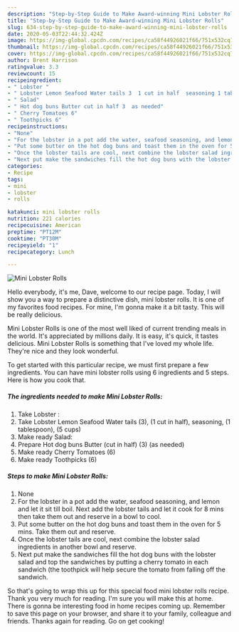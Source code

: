 ```yaml
---
description: "Step-by-Step Guide to Make Award-winning Mini Lobster Rolls"
title: "Step-by-Step Guide to Make Award-winning Mini Lobster Rolls"
slug: 634-step-by-step-guide-to-make-award-winning-mini-lobster-rolls
date: 2020-05-03T22:44:32.424Z
image: https://img-global.cpcdn.com/recipes/ca58f44926021f66/751x532cq70/mini-lobster-rolls-recipe-main-photo.jpg
thumbnail: https://img-global.cpcdn.com/recipes/ca58f44926021f66/751x532cq70/mini-lobster-rolls-recipe-main-photo.jpg
cover: https://img-global.cpcdn.com/recipes/ca58f44926021f66/751x532cq70/mini-lobster-rolls-recipe-main-photo.jpg
author: Brent Harrison
ratingvalue: 3.3
reviewcount: 15
recipeingredient:
- " Lobster "
- " Lobster Lemon Seafood Water tails 3  1 cut in half  seasoning 1 tablespoon  5 cups"
- " Salad"
- " Hot dog buns Butter cut in half 3  as needed"
- " Cherry Tomatoes 6"
- " Toothpicks 6"
recipeinstructions:
- "None"
- "For the lobster in a pot add the water, seafood seasoning, and lemon and let it sit till boil. Next add the lobster tails and let it cook for 8 mins then take them out and reserve in a bowl to cool."
- "Put some butter on the hot dog buns and toast them in the oven for 5 mins. Take them out and reserve."
- "Once the lobster tails are cool, next combine the lobster salad ingredients in another bowl and reserve."
- "Next put make the sandwiches fill the hot dog buns with the lobster salad and top the sandwiches by putting a cherry tomato in each sandwich (the toothpick will help secure the tomato from falling off the sandwich."
categories:
- Recipe
tags:
- mini
- lobster
- rolls

katakunci: mini lobster rolls 
nutrition: 221 calories
recipecuisine: American
preptime: "PT12M"
cooktime: "PT30M"
recipeyield: "1"
recipecategory: Lunch

---
```



![Mini Lobster Rolls](https://img-global.cpcdn.com/recipes/ca58f44926021f66/751x532cq70/mini-lobster-rolls-recipe-main-photo.jpg)

Hello everybody, it's me, Dave, welcome to our recipe page. Today, I will show you a way to prepare a distinctive dish, mini lobster rolls. It is one of my favorites food recipes. For mine, I'm gonna make it a bit tasty. This will be really delicious.



Mini Lobster Rolls is one of the most well liked of current trending meals in the world. It's appreciated by millions daily. It is easy, it's quick, it tastes delicious. Mini Lobster Rolls is something that I've loved my whole life. They're nice and they look wonderful.


To get started with this particular recipe, we must first prepare a few ingredients. You can have mini lobster rolls using 6 ingredients and 5 steps. Here is how you cook that.

<!--inarticleads1-->

##### The ingredients needed to make Mini Lobster Rolls:

1. Take  Lobster :
1. Take  Lobster Lemon Seafood Water tails (3),  (1 cut in half),  seasoning, (1 tablespoon),  (5 cups)
1. Make ready  Salad:
1. Prepare  Hot dog buns Butter (cut in half) (3)  (as needed)
1. Make ready  Cherry Tomatoes (6)
1. Make ready  Toothpicks (6)




<!--inarticleads2-->

##### Steps to make Mini Lobster Rolls:

1. None
1. For the lobster in a pot add the water, seafood seasoning, and lemon and let it sit till boil. Next add the lobster tails and let it cook for 8 mins then take them out and reserve in a bowl to cool.
1. Put some butter on the hot dog buns and toast them in the oven for 5 mins. Take them out and reserve.
1. Once the lobster tails are cool, next combine the lobster salad ingredients in another bowl and reserve.
1. Next put make the sandwiches fill the hot dog buns with the lobster salad and top the sandwiches by putting a cherry tomato in each sandwich (the toothpick will help secure the tomato from falling off the sandwich.




So that's going to wrap this up for this special food mini lobster rolls recipe. Thank you very much for reading. I'm sure you will make this at home. There is gonna be interesting food in home recipes coming up. Remember to save this page on your browser, and share it to your family, colleague and friends. Thanks again for reading. Go on get cooking!
